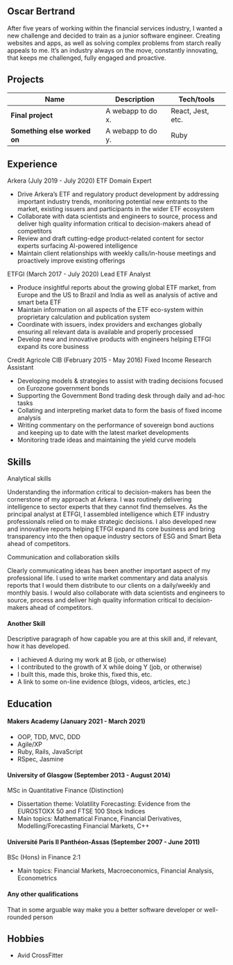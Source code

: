 ## Oscar Bertrand

After five years of working within the financial services industry, I wanted a new challenge and decided to train as a junior software engineer. Creating websites and apps, as well as solving complex problems from starch really appeals to me. It’s an industry always on the move, constantly innovating, that keeps me challenged, fully engaged and proactive.

## Projects

| Name                         | Description       | Tech/tools        |
| ---------------------------- | ----------------- | ----------------- |
| **Final project**            | A webapp to do x. | React, Jest, etc. |
| **Something else worked on** | A webapp to do y. | Ruby              |

## Experience

Arkera (July 2019 - July 2020)
ETF Domain Expert

- Drive Arkera’s ETF and regulatory product development by addressing important industry trends, monitoring potential new entrants to the market, existing issuers and participants in the wider ETF ecosystem
- Collaborate with data scientists and engineers to source, process and deliver high quality information critical to decision-makers ahead of competitors
- Review and draft cutting-edge product-related content for sector experts surfacing AI-powered intelligence
- Maintain client relationships with weekly calls/in-house meetings and proactively improve existing offerings

ETFGI (March 2017 - July 2020)
Lead ETF Analyst

- Produce insightful reports about the growing global ETF market, from Europe and the US to Brazil and India as well as analysis of active and smart beta ETF
- Maintain information on all aspects of the ETF eco-system within proprietary calculation and publication system
- Coordinate with issuers, index providers and exchanges globally ensuring all relevant data is available and properly processed
- Develop new and innovative products with engineers helping ETFGI expand its core business

Credit Agricole CIB (February 2015 - May 2016)
Fixed Income Research Assistant

- Developing models &amp; strategies to assist with trading decisions focused on Eurozone government bonds
- Supporting the Government Bond trading desk through daily and ad-hoc tasks
- Collating and interpreting market data to form the basis of fixed income analysis
- Writing commentary on the performance of sovereign bond auctions and keeping up to date with the latest market developments
- Monitoring trade ideas and maintaining the yield curve models

## Skills

Analytical skills

Understanding the information critical to decision-makers has been the cornerstone of my approach at Arkera. I was routinely delivering intelligence to sector experts that they cannot find themselves. As the principal analyst at ETFGI, I assembled intelligence which ETF industry professionals relied on to make strategic decisions. I also developed new and innovative reports helping ETFGI expand its core business and bring transparency into the then opaque industry sectors of ESG and Smart Beta ahead of competitors.

Communication and collaboration skills

Clearly communicating ideas has been another important aspect of my professional life. I used to write market commentary and data analysis reports that I would them distribute to our clients on a daily/weekly and monthly basis. I would also collaborate with data scientists and engineers to source, process and deliver high quality information critical to decision-makers ahead of competitors.

#### Another Skill

Descriptive paragraph of how capable you are at this skill and, if relevant, how it has developed.

- I achieved A during my work at B (job, or otherwise)
- I contributed to the growth of X while doing Y (job, or otherwise)
- I built this, made this, broke this, fixed this, etc.
- A link to some on-line evidence (blogs, videos, articles, etc.)

## Education

#### Makers Academy (January 2021 - March 2021)

- OOP, TDD, MVC, DDD
- Agile/XP
- Ruby, Rails, JavaScript
- RSpec, Jasmine

#### University of Glasgow (September 2013 - August 2014)

MSc in Quantitative Finance (Distinction)
- Dissertation theme: Volatility Forecasting: Evidence from the EUROSTOXX 50 and FTSE 100 Stock Indices
- Main topics: Mathematical Finance, Financial Derivatives, Modelling/Forecasting Financial Markets, C++

#### Université Paris II Panthéon-Assas (September 2007 - June 2011)

BSc (Hons) in Finance 2:1
- Main topics: Financial Markets, Macroeconomics, Financial Analysis, Econometrics

#### Any other qualifications

That in some arguable way make you a better software developer or well-rounded person

## Hobbies

- Avid CrossFitter
